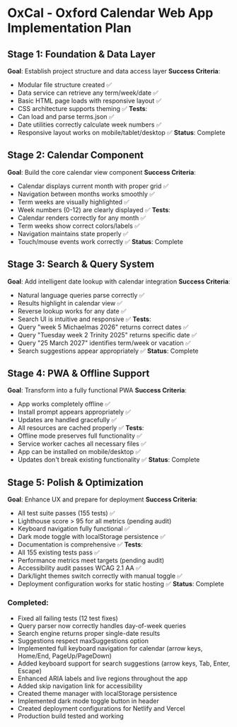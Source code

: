 # OxCal - Oxford Calendar Web App Implementation Plan

## Stage 1: Foundation & Data Layer
**Goal**: Establish project structure and data access layer
**Success Criteria**: 
- Modular file structure created ✅
- Data service can retrieve any term/week/date ✅
- Basic HTML page loads with responsive layout ✅
- CSS architecture supports theming ✅
**Tests**: 
- Can load and parse terms.json ✅
- Date utilities correctly calculate week numbers ✅
- Responsive layout works on mobile/tablet/desktop ✅
**Status**: Complete

## Stage 2: Calendar Component
**Goal**: Build the core calendar view component
**Success Criteria**:
- Calendar displays current month with proper grid ✅
- Navigation between months works smoothly ✅
- Term weeks are visually highlighted ✅
- Week numbers (0-12) are clearly displayed ✅
**Tests**:
- Calendar renders correctly for any month ✅
- Term weeks show correct colors/labels ✅
- Navigation maintains state properly ✅
- Touch/mouse events work correctly ✅
**Status**: Complete

## Stage 3: Search & Query System
**Goal**: Add intelligent date lookup with calendar integration
**Success Criteria**:
- Natural language queries parse correctly ✅
- Results highlight in calendar view ✅
- Reverse lookup works for any date ✅
- Search UI is intuitive and responsive ✅
**Tests**:
- Query "week 5 Michaelmas 2026" returns correct dates ✅
- Query "Tuesday week 2 Trinity 2025" returns specific date ✅
- Query "25 March 2027" identifies term/week or vacation ✅
- Search suggestions appear appropriately ✅
**Status**: Complete

## Stage 4: PWA & Offline Support
**Goal**: Transform into a fully functional PWA
**Success Criteria**:
- App works completely offline ✅
- Install prompt appears appropriately ✅
- Updates are handled gracefully ✅
- All resources are cached properly ✅
**Tests**:
- Offline mode preserves full functionality ✅
- Service worker caches all necessary files ✅
- App can be installed on mobile/desktop ✅
- Updates don't break existing functionality ✅
**Status**: Complete

## Stage 5: Polish & Optimization
**Goal**: Enhance UX and prepare for deployment
**Success Criteria**:
- All test suite passes (155 tests) ✅
- Lighthouse score > 95 for all metrics (pending audit)
- Keyboard navigation fully functional ✅
- Dark mode toggle with localStorage persistence ✅
- Documentation is comprehensive ✅
**Tests**:
- All 155 existing tests pass ✅
- Performance metrics meet targets (pending audit)
- Accessibility audit passes WCAG 2.1 AA ✅
- Dark/light themes switch correctly with manual toggle ✅
- Deployment configuration works for static hosting ✅
**Status**: Complete

### Completed:
- Fixed all failing tests (12 test fixes)
- Query parser now correctly handles day-of-week queries
- Search engine returns proper single-date results
- Suggestions respect maxSuggestions option
- Implemented full keyboard navigation for calendar (arrow keys, Home/End, PageUp/PageDown)
- Added keyboard support for search suggestions (arrow keys, Tab, Enter, Escape)
- Enhanced ARIA labels and live regions throughout the app
- Added skip navigation link for accessibility
- Created theme manager with localStorage persistence
- Implemented dark mode toggle button in header
- Created deployment configurations for Netlify and Vercel
- Production build tested and working